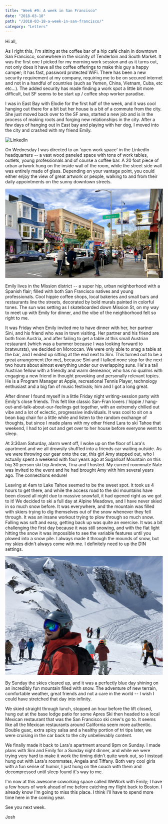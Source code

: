 ```yaml
---
title: "Week #9: A week in San Francisco"
date: "2018-03-18"
path: "/2018-03-18-a-week-in-san-francisco/"
category: "Letters"
---
```


Hi all,

As I right this, I'm sitting at the coffee bar of a hip café chain in downtown San Francisco, somewhere in the vicinity of Tenderloin and South Market. It was the first one I picked for my morning work session and as it turns out, not only does it have all the coffee offerings to make this guy a happy camper; it has fast, password protected WiFi. There has been a new security requirement at my company, requiring me to be on secured internet and not in a handful of countries (such as Yemen, China, Vietnam, Cuba, etc etc...). The added security has made finding a work spot a little bit more difficult, but SF seems to be start up / coffee shop worker paradise. 

I was in East Bay with Elodie for the first half of the week, and it was cool hanging out there for a bit but her house is a bit of a commute from the city. She just moved back over to the SF area, started a new job and is in the process of making roots and forging new relationships in the city. After a few days of hanging out in East bay and playing with her dog, I moved into the city and crashed with my friend Emily. 

![LinkedIn](linkedIn.jpg)

On Wednesday I was directed to an 'open work space' in the LinkedIn headquarters -- a vast wood paneled space with tons of work tables, outlets, young professionals and of course a coffee bar. A 20 foot piece of urban artwork hung on the inside wall of the room, while the street side wall was entirely made of glass. Depending on your vantage point, you could either enjoy the view of great artwork or people, walking to and from their daily appointments on the sunny downtown streets. 

![The Mission](mission.jpg)

Emily lives in the Mission district -- a super hip, urban neighborhood with a Spanish flair; filled with both San Francisco natives and young professionals. Cool hippie coffee shops, local bakeries and small bars and restaurants line the streets, decorated by bold murals painted in colorful tones. The sun was setting as I skateboarded down Mission St, on my way to meet up with Emily for dinner, and the vibe of the neighborhood felt so right to me. 

It was Friday when Emily invited me to have dinner with her, her partner Sini, and his friend who was in town visiting. Her partner and his friend are both from Austria, and after failing to get a table at this small Austrian restaurant (which was a bummer because I was looking forward to bratwursts), we decided on Moroccan. We were only able to snag a table at the bar, and I ended up sitting at the end next to Sini. This turned out to be a great arrangement (for me), because Sini and I talked none stop for the next two hours about almost everything under our overlapping suns. He's a tall Austrian fellow with a friendly and warm demeanor, who has no qualms with engaging a new friend in thought provoking and personally relevant topics. He is a Program Manager at Apple, recreational Tennis Player, technology enthusiast and a big fan of music festivals; him and I got a long great.

After dinner I found myself in a little Friday night writing-session party with Emily's close friends. This felt like classic San-Fran lovers / hippie / hang-out-and-talk-about-our-feelings get together, with an extremely chilled out vibe and a lot of eclectic, progressive individuals. It was cool to sit on a bean bag chair for a little while and listen to the random exchange of thoughts, but since I made plans with my other friend Lara to ski Tahoe that weekend, I had to jet out and get over to her house before everyone went to sleep.

At 3:30am Saturday, alarm went off, I woke up on the floor of Lara's apartment and we all drowsily shuffled into a friends car waiting outside. As we were throwing our gear onto the car, this girl Amy stepped out, who I actually spent a weekend with four years ago at Sugarloaf Mountain on this big 30 person ski trip Andrew, Tina and I hosted. My current roommate Nate was invited to the event and he had brought Amy with him several years ago. The connections endure!

Leaving at 4am to Lake Tahoe seemed to be the sweet spot. It took us 4 hours to get there, and while the access road to the ski mountains have been closed all night due to massive snowfall, it had opened right as we got to it! We decided to ski a full day at Alpine Meadows, and I have never skied in so much snow before. It was everywhere, and the mountain was filled with skiers trying to dig themselves out of the snow whenever they fell through. It was an insane workout trying to plow through so much snow. Falling was soft and easy, getting back up was quite an exercise. It was a bit challenging the first day because it was still snowing, and with the flat light hitting the snow it was impossible to see the variable features until you plowed into a snow pile. I always made it through the mounds of snow, but my skies didn't always come with me. I definitely need to up the DIN settings. 

![Squaw](squaw.JPG)

By Sunday the skies cleared up, and it was a perfectly blue day shining on an incredibly fun mountain filled with snow. The adventure of new terrain, comfortable weather, great friends and not a care in the world -- I wish I could have stretched that day into infinity.

We skied straight through lunch, stopped an hour before the lift closed, hung out at the base lodge patio for some Apres Ski then headed to a local Mexican restaurant that was the San Francisco ski crew's go to. It seems like all the Mexican restaurants around California seem more authentic. Double guac, extra spicy salsa and a healthy portion of tri tips later, we were cruising in the car back to the city unbelievably content.

We finally made it back to Lara's apartment around 9pm on Sunday. I made plans with Sini and Emily for a Sunday night dinner, and while we were trying very hard to make it work the timing didn't quite work out, so I instead hung out with Lara's roommates, Angela and Tiffany. Both very cool girls with a fun sense of humor, I just hung on the couch with them and decompressed until sleep found it's way to me.

I'm now at this awesome coworking space called WeWork with Emily; I have a few hours of work ahead of me before catching my flight back to Boston. I already know I'm going to miss this place. I think I'll have to spend more time here in the coming year.

See you next week.

Josh
